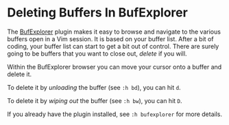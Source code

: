 # Deleting Buffers In BufExplorer

The [BufExplorer](https://github.com/jlanzarotta/bufexplorer) plugin makes
it easy to browse and navigate to the various buffers open in a Vim session.
It is based on your buffer list. After a bit of coding, your buffer list can
start to get a bit out of control. There are surely going to be buffers that
you want to close out, *delete* if you will.

Within the BufExplorer browser you can move your cursor onto a buffer and
delete it.

To delete it by *unloading* the buffer (see `:h bd`), you can hit `d`.

To delete it by *wiping out* the buffer (see `:h bw`), you can hit `D`.

If you already have the plugin installed, see `:h bufexplorer` for more
details.
